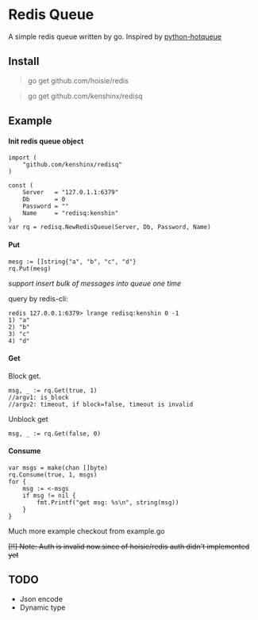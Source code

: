 Redis Queue
=====
A simple redis queue written by go.  Inspired by [python-hotqueue](https://github.com/richardhenry/hotqueue)


## Install

>go get github.com/hoisie/redis

>go get github.com/kenshinx/redisq

## Example

#### Init redis queue object

```
import (
	"github.com/kenshinx/redisq"
)

const (
	Server   = "127.0.1.1:6379"
	Db       = 0
	Password = ""
	Name     = "redisq:kenshin"
)
var rq = redisq.NewRedisQueue(Server, Db, Password, Name)
```

#### Put

```
mesg := []string{"a", "b", "c", "d"}
rq.Put(mesg)
```
*support insert bulk of messages into queue one time*

query by redis-cli:

	redis 127.0.0.1:6379> lrange redisq:kenshin 0 -1
	1) "a"
	2) "b"
	3) "c"
	4) "d"

#### Get 

Block get. 
```
msg, _ := rq.Get(true, 1)
//argv1: is_block 
//argv2: timeout, if block=false, timeout is invalid
```

Unblock get

```
msg, _ := rq.Get(false, 0)
```

#### Consume

```
var msgs = make(chan []byte)
rq.Consume(true, 1, msgs)
for {
	msg := <-msgs
	if msg != nil {
		fmt.Printf("get msg: %s\n", string(msg))
	}
}
```

Much more example checkout from example.go

~~[!!] Note: Auth is invalid now.since of hoisie/redis auth didn't implemented yet~~

## TODO

* Json encode
* Dynamic type